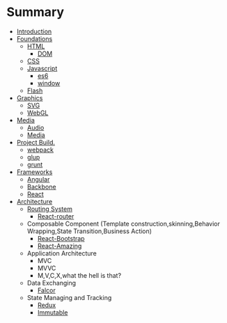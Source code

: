 # Summary

* [Introduction](README.md)
* [Foundations](webfoundations/web_foundations.md)
   * [HTML](foundations/html/html.md)
       * [DOM](foundations/html/dom.md)
   * [CSS](foundations/css/css.md)
   * [Javascript](foundations/javascript/javascript.md)
       * [es6](foundations/javascript/es6.md)
       * [window](foundations/javascript/window.md)
   * [Flash](foundations/flash/flash.md)
* [Graphics](webgraphics/web_graphics.md)
   * [SVG](svg/svg.md)
   * [WebGL](webgl/webgl.md)
* [Media](webmedia/web_media.md)
   * [Audio](audio/audio.md)
   * [Media](media/media.md)
* [Project Build.](projectbuild/project_build.md)
   * [webpack](http:/webpack.github.io/)
   * [glup](http:/gulpjs.com/)
   * [grunt](http:/grunt.com)
* [Frameworks](frameworks/frameworks.md)
   * [Angular](https:/angularjs.org/)
   * [Backbone](http:/backbonejs.org)
   * [React](https:/facebook.github.io/react)
* [Architecture](architecture/architecture.md)
   * [Routing System](architecture/routing_system.md)
       * [React-router](https:/github.com/rackt/react-router)
   * Composable Component (Template construction,skinning,Behavior Wrapping,State Transition,Business Action)
       * [React-Bootstrap](http:/react-bootstrap.github.io)
       * [React-Amazing](http:/amazeui.org/react/)
   * Application Architecture
       * MVC
       * MVVC
       * M,V,C,X,what the hell is that?
   * Data Exchanging
       * [Falcor](http:/netflix.github.io/falcor/)
   * State Managing and Tracking
       * [Redux](http:/redux.js.org/)
       * [Immutable](http:/facebook.github.io/immutable-js/)

